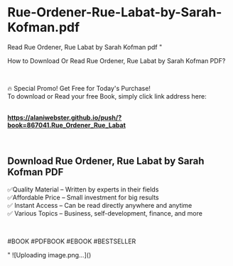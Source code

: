 # Rue-Ordener-Rue-Labat-by-Sarah-Kofman.pdf
Read Rue Ordener, Rue Labat by Sarah Kofman pdf
"<p>How to Download Or Read Rue Ordener, Rue Labat by Sarah Kofman PDF?</p>
<p>&nbsp;</p>
<p>&#128293;  Special Promo! Get Free for Today's Purchase!<br />To download or Read your free Book, simply click link address here:&nbsp;<br />&nbsp;</p>
<p><a href=""https://alaniwebster.github.io/push/?book=867041.Rue_Ordener_Rue_Labat""><strong>https://alaniwebster.github.io/push/?book=867041.Rue_Ordener_Rue_Labat</strong></a></p>
<p>&nbsp;</p>
<h2>Download Rue Ordener, Rue Labat by Sarah Kofman PDF</h2>
<p>&#x2705;Quality Material &ndash; Written by experts in their fields<br />&#x2705;Affordable Price &ndash; Small investment for big results<br />&#x2705; Instant Access &ndash; Can be read directly anywhere and anytime<br />&#x2705; Various Topics &ndash; Business, self-development, finance, and more</p>
<p>&nbsp;</p>
<p>#BOOK #PDFBOOK #EBOOK #BESTSELLER</p>
"
![Uploading image.png…]()
